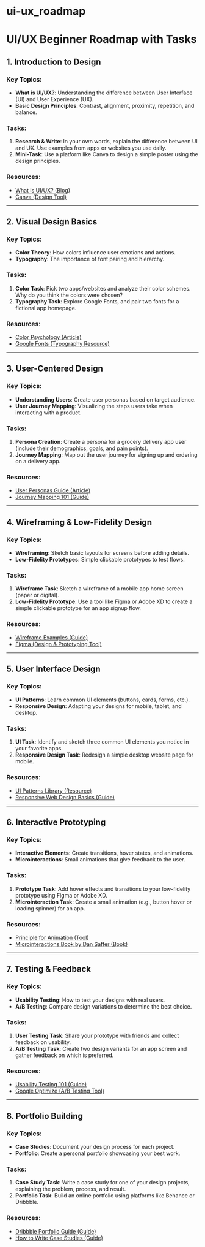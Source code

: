 # ui-ux_roadmap
# UI/UX Beginner Roadmap with Tasks

## 1. Introduction to Design
### Key Topics:
- **What is UI/UX?**: Understanding the difference between User Interface (UI) and User Experience (UX).
- **Basic Design Principles**: Contrast, alignment, proximity, repetition, and balance.

### Tasks:
1. **Research & Write**: In your own words, explain the difference between UI and UX. Use examples from apps or websites you use daily.
2. **Mini-Task**: Use a platform like Canva to design a simple poster using the design principles.

### Resources:
- [What is UI/UX? (Blog)](https://www.interaction-design.org/literature/topics/ui-vs-ux)
- [Canva (Design Tool)](https://www.canva.com)

---

## 2. Visual Design Basics
### Key Topics:
- **Color Theory**: How colors influence user emotions and actions.
- **Typography**: The importance of font pairing and hierarchy.

### Tasks:
1. **Color Task**: Pick two apps/websites and analyze their color schemes. Why do you think the colors were chosen?
2. **Typography Task**: Explore Google Fonts, and pair two fonts for a fictional app homepage.

### Resources:
- [Color Psychology (Article)](https://www.verywellmind.com/the-color-psychology-of-red-2795821)
- [Google Fonts (Typography Resource)](https://fonts.google.com)

---

## 3. User-Centered Design
### Key Topics:
- **Understanding Users**: Create user personas based on target audience.
- **User Journey Mapping**: Visualizing the steps users take when interacting with a product.

### Tasks:
1. **Persona Creation**: Create a persona for a grocery delivery app user (include their demographics, goals, and pain points).
2. **Journey Mapping**: Map out the user journey for signing up and ordering on a delivery app.

### Resources:
- [User Personas Guide (Article)](https://www.interaction-design.org/literature/article/why-personas-are-important-in-ux-design)
- [Journey Mapping 101 (Guide)](https://www.nngroup.com/articles/customer-journey-mapping/)

---

## 4. Wireframing & Low-Fidelity Design
### Key Topics:
- **Wireframing**: Sketch basic layouts for screens before adding details.
- **Low-Fidelity Prototypes**: Simple clickable prototypes to test flows.

### Tasks:
1. **Wireframe Task**: Sketch a wireframe of a mobile app home screen (paper or digital).
2. **Low-Fidelity Prototype**: Use a tool like Figma or Adobe XD to create a simple clickable prototype for an app signup flow.

### Resources:
- [Wireframe Examples (Guide)](https://xd.adobe.com/ideas/process/wireframing/wireframes-design-process-how-create-wireframe/)
- [Figma (Design & Prototyping Tool)](https://www.figma.com)

---

## 5. User Interface Design
### Key Topics:
- **UI Patterns**: Learn common UI elements (buttons, cards, forms, etc.).
- **Responsive Design**: Adapting your designs for mobile, tablet, and desktop.

### Tasks:
1. **UI Task**: Identify and sketch three common UI elements you notice in your favorite apps.
2. **Responsive Design Task**: Redesign a simple desktop website page for mobile.

### Resources:
- [UI Patterns Library (Resource)](https://ui-patterns.com)
- [Responsive Web Design Basics (Guide)](https://developers.google.com/web/fundamentals/design-and-ux/responsive)

---

## 6. Interactive Prototyping
### Key Topics:
- **Interactive Elements**: Create transitions, hover states, and animations.
- **Microinteractions**: Small animations that give feedback to the user.

### Tasks:
1. **Prototype Task**: Add hover effects and transitions to your low-fidelity prototype using Figma or Adobe XD.
2. **Microinteraction Task**: Create a small animation (e.g., button hover or loading spinner) for an app.

### Resources:
- [Principle for Animation (Tool)](http://principleformac.com/)
- [Microinteractions Book by Dan Saffer (Book)](https://www.amazon.com/Microinteractions-Full-Color-Designing-Details/dp/1491945923)

---

## 7. Testing & Feedback
### Key Topics:
- **Usability Testing**: How to test your designs with real users.
- **A/B Testing**: Compare design variations to determine the best choice.

### Tasks:
1. **User Testing Task**: Share your prototype with friends and collect feedback on usability.
2. **A/B Testing Task**: Create two design variants for an app screen and gather feedback on which is preferred.

### Resources:
- [Usability Testing 101 (Guide)](https://www.usability.gov/how-to-and-tools/methods/usability-testing.html)
- [Google Optimize (A/B Testing Tool)](https://optimize.google.com)

---

## 8. Portfolio Building
### Key Topics:
- **Case Studies**: Document your design process for each project.
- **Portfolio**: Create a personal portfolio showcasing your best work.

### Tasks:
1. **Case Study Task**: Write a case study for one of your design projects, explaining the problem, process, and result.
2. **Portfolio Task**: Build an online portfolio using platforms like Behance or Dribbble.

### Resources:
- [Dribbble Portfolio Guide (Guide)](https://dribbble.com/resources/how-to-get-featured-on-dribbble)
- [How to Write Case Studies (Guide)](https://www.interaction-design.org/literature/article/how-to-create-ux-case-studies)

